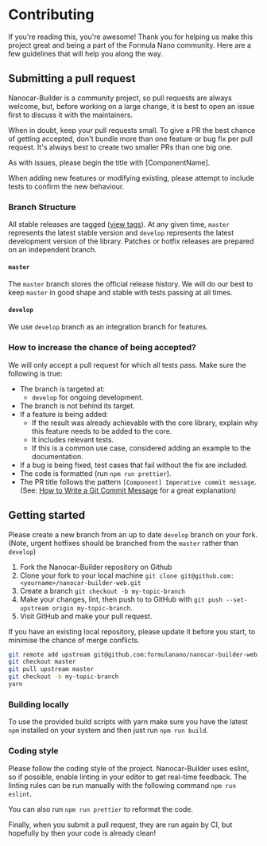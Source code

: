 # Contributing

If you're reading this, you're awesome! Thank you for helping us make this project great and being a part of the Formula Nano community. Here are a few guidelines that will help you along the way.

## Submitting a pull request

Nanocar-Builder is a community project, so pull requests are always welcome, but, before working on a large change, it is best to open an issue first to discuss it with the maintainers.

When in doubt, keep your pull requests small. To give a PR the best chance of getting accepted, don't bundle more than one feature or bug fix per pull request. It's always best to create two smaller PRs than one big one.

As with issues, please begin the title with [ComponentName].

When adding new features or modifying existing, please attempt to include tests to confirm the new behaviour.

### Branch Structure

All stable releases are tagged ([view tags](https://github.com/formulanano/nanocar-builder-web/tags)).
At any given time, `master` represents the latest stable version and `develop` represents the latest development version of the library.
Patches or hotfix releases are prepared on an independent branch.

#### `master`

The `master` branch stores the official release history.
We will do our best to keep `master` in good shape and stable with tests passing at all times.

#### `develop`

We use `develop` branch as an integration branch for features.

### How to increase the chance of being accepted?

We will only accept a pull request for which all tests pass. Make sure the following is true:

- The branch is targeted at:
  - `develop` for ongoing development.
- The branch is not behind its target.
- If a feature is being added:
  - If the result was already achievable with the core library, explain why this
      feature needs to be added to the core.
  - It includes relevant tests.
  - If this is a common use case, considered adding an example to the documentation.
- If a bug is being fixed, test cases that fail without the fix are included.
- The code is formatted (run `npm run prettier`).
- The PR title follows the pattern `[Component] Imperative commit message`. (See: [How to Write a Git Commit Message](https://chris.beams.io/posts/git-commit/#imperative) for a great explanation)

## Getting started

Please create a new branch from an up to date `develop` branch on your fork. (Note, urgent hotfixes should be branched from the `master` rather than `develop`)

1. Fork the Nanocar-Builder repository on Github
2. Clone your fork to your local machine `git clone git@github.com:<yourname>/nanocar-builder-web.git`
3. Create a branch `git checkout -b my-topic-branch`
4. Make your changes, lint, then push to to GitHub with `git push --set-upstream origin my-topic-branch`.
5. Visit GitHub and make your pull request.

If you have an existing local repository, please update it before you start, to minimise the chance of merge conflicts.

```sh
git remote add upstream git@github.com:formulanano/nanocar-builder-web.git
git checkout master
git pull upstream master
git checkout -b my-topic-branch
yarn
```

### Building locally

To use the provided build scripts with yarn make sure you have the latest `npm` installed on your system and then just run `npm run build`.

### Coding style

Please follow the coding style of the project. Nanocar-Builder uses eslint, so if possible, enable linting in your editor to get real-time feedback. The linting rules can be run manually with the following command `npm run eslint`.

You can also run `npm run prettier` to reformat the code.

Finally, when you submit a pull request, they are run again by CI, but hopefully by then your code is already clean!
